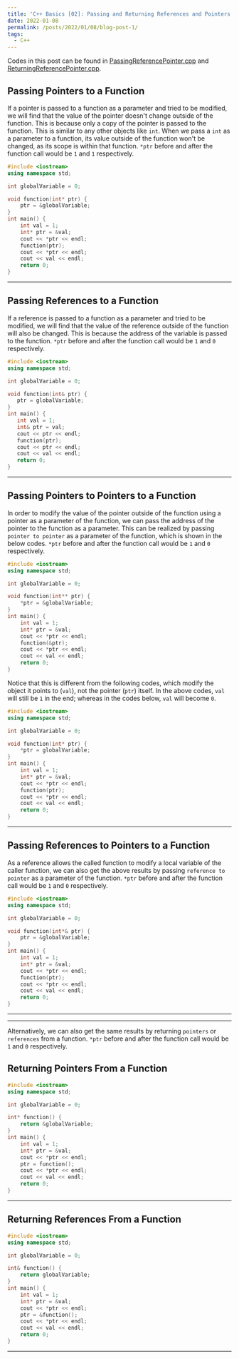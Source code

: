 ```yaml
---
title: 'C++ Basics [02]: Passing and Returning References and Pointers'
date: 2022-01-08
permalink: /posts/2022/01/08/blog-post-1/
tags:
  - C++
---
```


Codes in this post can be found in [PassingReferencePointer.cpp](https://github.com/c-huang-tty/c-huang-tty.github.io/blob/master/code/cpp/cppBasics/PassingReferencePointer.cpp?ts=4) and [ReturningReferencePointer.cpp](https://github.com/c-huang-tty/c-huang-tty.github.io/blob/master/code/cpp/cppBasics/ReturningReferencePointer.cpp?ts=4).

## Passing Pointers to a Function
If a pointer is passed to a function as a parameter and tried to be modified, we will find that the value of the pointer doesn't change outside of the function. This is because only a copy of the pointer is passed to the function. This is similar to any other objects like `int`. When we pass a `int` as a parameter to a function, its value outside of the function won't be changed, as its scope is within that function. `*ptr` before and after the function call would be `1` and `1` respectively. 
```cpp
#include <iostream>
using namespace std;

int globalVariable = 0;

void function(int* ptr) {
    ptr = &globalVariable;
}
int main() {
    int val = 1;
    int* ptr = &val;
    cout << *ptr << endl;
    function(ptr);
    cout << *ptr << endl;
    cout << val << endl;
    return 0;
}
```

---
## Passing References to a Function
If a reference is passed to a function as a parameter and tried to be modified, we will find that the value of the reference outside of the function will also be changed. This is because the address of the variable is passed to the function. `*ptr` before and after the function call would be `1` and `0` respectively. 
```cpp
#include <iostream>
using namespace std;

int globalVariable = 0;

void function(int& ptr) {
   ptr = globalVariable;
}
int main() {
   int val = 1;
   int& ptr = val;
   cout << ptr << endl;
   function(ptr);
   cout << ptr << endl;
   cout << val << endl;
   return 0;
}
```

---
## Passing Pointers to Pointers to a Function
In order to modify the value of the pointer outside of the function using a pointer as a parameter of the function, we can pass the address of the pointer to the function as a parameter. This can be realized by passing `pointer to pointer` as a parameter of the function, which is shown in the below codes. `*ptr` before and after the function call would be `1` and `0` respectively.
```cpp
#include <iostream>
using namespace std;

int globalVariable = 0;

void function(int** ptr) {
    *ptr = &globalVariable;
}
int main() {
    int val = 1;
    int* ptr = &val;
    cout << *ptr << endl;
    function(&ptr);
    cout << *ptr << endl;
    cout << val << endl;
    return 0;
}
```
Notice that this is different from the following codes, which modify the object it points to (`val`), not the pointer (`ptr`) itself. In the above codes, `val` will still be `1` in the end; whereas in the codes below, `val` will become `0`. 
```cpp
#include <iostream>
using namespace std;

int globalVariable = 0;

void function(int* ptr) {
    *ptr = globalVariable;
}
int main() {
    int val = 1;
    int* ptr = &val;
    cout << *ptr << endl;
    function(ptr);
    cout << *ptr << endl;
    cout << val << endl;
    return 0;
}
```

---
## Passing References to Pointers to a Function 
As a reference allows the called function to modify a local variable of the caller function, we can also get the above results by passing `reference to pointer` as a parameter of the function. `*ptr` before and after the function call would be `1` and `0` respectively. 
```cpp
#include <iostream>
using namespace std;

int globalVariable = 0;

void function(int*& ptr) {
    ptr = &globalVariable;
}
int main() {
    int val = 1;
    int* ptr = &val;
    cout << *ptr << endl;
    function(ptr);
    cout << *ptr << endl;
    cout << val << endl;
    return 0;
}
```

---
---
Alternatively, we can also get the same results by returning `pointers` or `references` from a function. `*ptr` before and after the function call would be `1` and `0` respectively. 
## Returning Pointers From a Function
```cpp
#include <iostream>
using namespace std;

int globalVariable = 0;

int* function() {
    return &globalVariable;
}
int main() {
    int val = 1;
    int* ptr = &val;
    cout << *ptr << endl;
    ptr = function();
    cout << *ptr << endl;
    cout << val << endl;
    return 0;
}
```

---
## Returning References From a Function
```cpp
#include <iostream>
using namespace std;

int globalVariable = 0;

int& function() {
    return globalVariable;
}
int main() {
    int val = 1;
    int* ptr = &val;
    cout << *ptr << endl;
    ptr = &function();
    cout << *ptr << endl;
    cout << val << endl;
    return 0;
}
```


---
